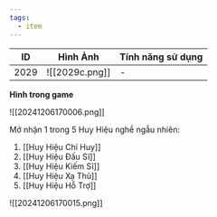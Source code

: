 ```yaml
---
tags:
  - item
---
```


| ID   | Hình Ảnh       | Tính năng sử dụng |
| ---- | -------------- | ----------------- |
| 2029 | ![[2029c.png]] | -                 |

**Hình trong game**

![[20241206170006.png]]

Mở nhận 1 trong 5 Huy Hiệu nghề ngẫu nhiên:
1. [[Huy Hiệu Chỉ Huy]]
2. [[Huy Hiệu Đấu Sĩ]]
3. [[Huy Hiệu Kiếm Sĩ]]
4. [[Huy Hiệu Xạ Thủ]]
5. [[Huy Hiệu Hỗ Trợ]]

![[20241206170015.png]]
